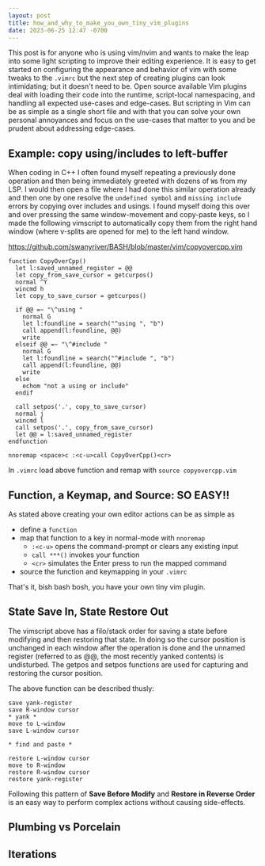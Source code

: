 ```yaml
---
layout: post
title: how_and_why_to_make_you_own_tiny_vim_plugins
date: 2023-06-25 12:47 -0700
---
```


This post is for anyone who is using vim/nvim and wants to make the leap into some light scripting to improve their editing experience.
It is easy to get started on configuring the appearance and behavior of vim with some tweaks to the `.vimrc` but the next step of creating plugins can look intimidating; but it doesn't need to be.
Open source available Vim plugins deal with loading their code into the runtime, script-local namespacing, and handling all expected use-cases and edge-cases.
But scripting in Vim can be as simple as a single short file and with that you can solve your own personal annoyances and focus on the use-cases that matter to you and be prudent about addressing edge-cases.

## Example: copy using/includes to left-buffer

When coding in C++ I often found myself repeating a previously done operation and then being immediately greeted with dozens of `W`s from my LSP.
I would then open a file where I had done this similar operation already and then one by one resolve the `undefined symbol` and `missing include` errors by copying over includes and usings.
I found myself doing this over and over pressing the same window-movement and copy-paste keys,  so I made the following vimscript to automatically copy them from the right hand window (where v-splits are opened for me) to the left hand window.

https://github.com/swanyriver/BASH/blob/master/vim/copyovercpp.vim

```
function CopyOverCpp()
  let l:saved_unnamed_register = @@
  let copy_from_save_cursor = getcurpos()
  normal ^Y
  wincmd h
  let copy_to_save_cursor = getcurpos()

  if @@ =~ "\^using "
    normal G
    let l:foundline = search("^using ", "b")
    call append(l:foundline, @@)
    write
  elseif @@ =~ "\^#include "
    normal G
    let l:foundline = search("^#include ", "b")
    call append(l:foundline, @@)
    write
  else
    echom "not a using or include"
  endif

  call setpos('.', copy_to_save_cursor)
  normal j
  wincmd l
  call setpos('.', copy_from_save_cursor)
  let @@ = l:saved_unnamed_register
endfunction

nnoremap <space>c :<c-u>call CopyOverCpp()<cr>
```

In `.vimrc` load above function and remap with `source copyovercpp.vim`

## Function, a Keymap, and Source:  SO EASY!!

As stated above creating your own editor actions can be as simple as
  * define a `function` 
  * map that function to a key in normal-mode with `nnoremap`
    *  `:<c-u>` opens the command-prompt or clears any existing input
    *  `call ***()` invokes your function
    *  `<cr>` simulates the Enter press to run the mapped command
  * source the function and keymapping in your `.vimrc`

That's it, bish bash bosh, you have your own tiny vim plugin.

## State Save In, State Restore Out

The vimscript above has a filo/stack order for saving a state before modifying and then restoring that state.
In doing so the cursor position is unchanged in each window after the operation is done and the unnamed register (referred to as @@, the most recently yanked contents) is undisturbed.
The getpos and setpos functions are used for capturing and restoring the cursor position.

The above function can be described thusly:
```
save yank-register
save R-window cursor
* yank *
move to L-window
save L-window cursor

* find and paste *

restore L-window cursor
move to R-window
restore R-window cursor
restore yank-register
```

Following this pattern of **Save Before Modify** and **Restore in Reverse Order** is an easy way to perform complex actions without causing side-effects.

## Plumbing vs Porcelain

## Iterations

